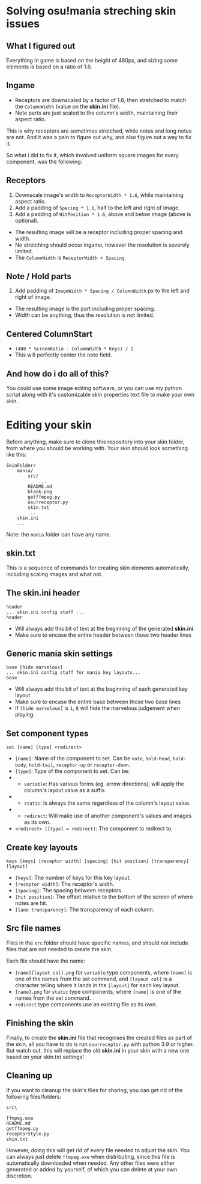 # Solving osu!mania streching skin issues

## What I figured out
Everything in game is based on the height of 480px, and sizing some elements is based on a ratio of 1.6.

## Ingame
- Receptors are downscaled by a factor of 1.6, then stretched to match the `ColumnWidth` (value on the <b>skin.ini</b> file).
- Note parts are just scaled to the column's width, maintaining their aspect ratio.

This is why receptors are sometimes stretched, while notes and long notes are not.
And it was a pain to figure out why, and also figure out a way to fix it.

So what i did to fix it, which involved uniform square images for every component, was the following:

## Receptors
1. Downscale image's width to `ReceptorWidth * 1.6`, while maintaining aspect ratio.
2. Add a padding of `Spacing * 1.6`, half to the left and right of image.
3. Add a padding of `HitPosition * 1.6`, above and below image (above is optional).
- The resulting image will be a receptor including proper spacing and width.
- No stretching should occur ingame, however the resolution is severely limited.
- The `ColumnWidth` is `ReceptorWidth + Spacing`.

## Note / Hold parts
1. Add padding of `ImageWidth * Spacing / ColumnWidth` px to the left and right of image.
- The resulting image is the part including proper spacing.
- Width can be anything, thus the resolution is not limited.

## Centered ColumnStart
- `(480 * ScreenRatio - ColumnWidth * Keys) / 2`.
- This will perfectly center the note field.

## And how do i do all of this?
You could use some image editing software, or you can use my python script along with it's customizable skin properties text file to make your own skin.

# Editing your skin
Before anything, make sure to clone this repository into your skin folder, from where you should be working with.
Your skin should look something like this:
```
SkinFolder/
    mania/
        src/
            ...
        README.md
        blank.png
        getffmpeg.py
        osu!receptor.py
        skin.txt
        ...
    skin.ini
    ...
```
Note: the `mania` folder can have any name.

## skin.txt
This is a sequence of commands for creating skin elements automatically, including scaling images and what not.

## The <b>skin.ini</b> header
```
header
... skin.ini config stuff ...
header
```
- Will always add this bit of text at the beginning of the generated <b>skin.ini</b>.
- Make sure to encase the entire header between those two header lines

## Generic mania skin settings
```
base [hide marvelous]
... skin.ini config stuff for mania key layouts...
base
```
- Will always add this bit of text at the beginning of each generated key layout.
- Make sure to encase the entire base between those two base lines
- If `[hide marvelous]` is `1`, it will hide the marvelous judgement when playing.

## Set component types
`set [name] [type] <redirect>`
- `[name]`: Name of the component to set. Can be `note`, `hold-head`, `hold-body`, `hold-tail`, `receptor-up` or `receptor-down`.
- `[type]`: Type of the component to set. Can be:
- - `variable`: Has various forms (eg. arrow directions), will apply the column's layout value as a suffix.
- - `static`: Is always the same regardless of the column's layout value.
- - `redirect`: Will make use of another component's values and images as its own.
- `<redirect> ([type] = redirect)`: The component to redirect to.

## Create key layouts
`keys [keys] [receptor width] [spacing] [hit position] [transparency] [layout]`
- `[keys]`: The number of keys for this key layout.
- `[receptor width]`: The receptor's width.
- `[spacing]`: The spacing between receptors.
- `[hit position]`: The offset relative to the bottom of the screen of where notes are hit.
- `[lane transparency]`: The transparency of each column.

## Src file names
Files in the `src` folder should have specific names, and should not include files that are not needed to create the skin.

Each file should have the name:
- `[name][layout col].png` for `variable` type components, where `[name]` is one of the names from the set command, and `[layout col]` is a character telling where it lands in the `[layout]` for each key layout.
- `[name].png` for `static` type components, where `[name]` is one of the names from the set command.
- `redirect` type components use an existing file as its own.

## Finishing the skin
Finally, to create the <b>skin.ini</b> file that recognises the created files as part of the skin, all you have to do is run `osu!receptor.py` with python 3.9 or higher. But watch out, this will replace the old <b>skin.ini</b> in your skin with a new one based on your skin.txt settings!

## Cleaning up
If you want to cleanup the skin's files for sharing, you can get rid of the following files/folders:
```
src\
    ...
ffmpeg.exe
README.md
getffmpeg.py
receptorstyle.py
skin.txt
```
However, doing this will get rid of every file needed to adjust the skin.
You can always just delete `ffmpeg.exe` when distributing, since this file is automatically downloaded when needed.
Any other files were either generated or added by yourself, of which you can delete at your own discretion.